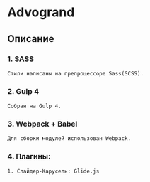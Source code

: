 # Advogrand
## Описание

### 1. SASS
	Стили написаны на препроцессоре Sass(SCSS).

### 2. Gulp 4
	Собран на Gulp 4.

### 3. Webpack + Babel
	Для сборки модулей использован Webpack.

### 4. Плагины:
	1. Слайдер-Карусель: Glide.js
